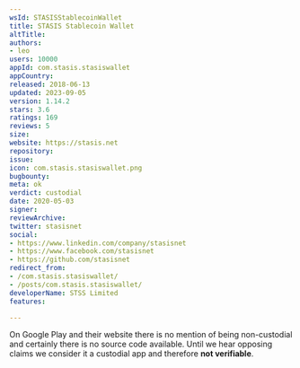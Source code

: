 ```yaml
---
wsId: STASISStablecoinWallet
title: STASIS Stablecoin Wallet
altTitle: 
authors:
- leo
users: 10000
appId: com.stasis.stasiswallet
appCountry: 
released: 2018-06-13
updated: 2023-09-05
version: 1.14.2
stars: 3.6
ratings: 169
reviews: 5
size: 
website: https://stasis.net
repository: 
issue: 
icon: com.stasis.stasiswallet.png
bugbounty: 
meta: ok
verdict: custodial
date: 2020-05-03
signer: 
reviewArchive: 
twitter: stasisnet
social:
- https://www.linkedin.com/company/stasisnet
- https://www.facebook.com/stasisnet
- https://github.com/stasisnet
redirect_from:
- /com.stasis.stasiswallet/
- /posts/com.stasis.stasiswallet/
developerName: STSS Limited
features: 

---
```


On Google Play and their website there is no mention of being non-custodial and
certainly there is no source code available. Until we hear opposing claims
we consider it a custodial app and therefore **not verifiable**.
